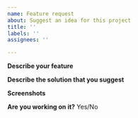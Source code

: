 ```yaml
---
name: Feature request
about: Suggest an idea for this project
title: ''
labels: ''
assignees: ''

---
```


**Describe your feature**
<!-- Give a better explanation about the feature that you are going to present -->



**Describe the solution that you suggest**
<!-- A clear and concise description of what you want to happen. -->



**Screenshots**
<!-- Please upload a screenshot or a small video of the feature you are trying to present -->



**Are you working on it?**
Yes/No
